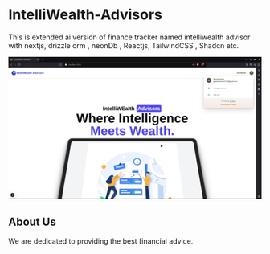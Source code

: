 # IntelliWealth-Advisors
This is extended ai version of finance tracker named intelliwealth advisor with nextjs, drizzle orm , neonDb , Reactjs, TailwindCSS , Shadcn etc.

![IntelliWealth Advisors Home Image](https://github.com/Half-blood-prince-2710/IntelliWealth-Advisors/raw/main/IWA_HOME.png)

## About Us

We are dedicated to providing the best financial advice.

